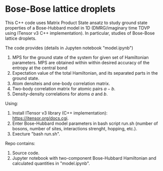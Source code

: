 # Bose-Bose lattice droplets

This C++ code uses Matrix Product State ansatz to study ground state properties of a  Bose-Hubbard model in 1D (DMRG/imaginary time TDVP using ITensor v3 C++ implementation). In particular, studies of Bose-Bose lattice droplets.

The code provides (details in Jupyten notebook "model.ipynb")

  1. MPS for the ground state of the system for given set of Hamiltonian parameters. MPS are obtained within within desired accuracy of the entropy at the central bond
  1. Expectation value of the total Hamiltonian, and its separated parts in the ground state.
  2. Atom densiteis and one-body correlation matrix.
  3. Two-body correlation matrix for atomic pairs $a-b$.
  3. Density-density correlations for atoms $a$ and $b$.

Using:

  1. Install ITensor v3 library (C++ implementation): https://itensor.org/docs.cgi.
  2. Enter Bose-Hubbard model parameters in bash script run.sh (number of bosons, number of sites, interactions strenght, hopping, etc.).
  3. Execture "bash run.sh".

Repo contains:

  1. Source code.
  2. Jupyter notebook with two-component Bose-Hubbard Hamiltonian and calculated quantities in "model.ipynb".
